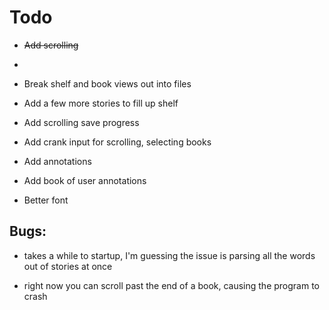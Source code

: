 # Todo

* ~~Add scrolling~~

* 

* Break shelf and book views out into files

* Add a few more stories to fill up shelf

* Add scrolling save progress

* Add crank input for scrolling, selecting books

* Add annotations

* Add book of user annotations

* Better font

## Bugs:

* takes a while to startup, I'm guessing the issue is parsing all the words out of stories at once

* right now you can scroll past the end of a book, causing the program to crash